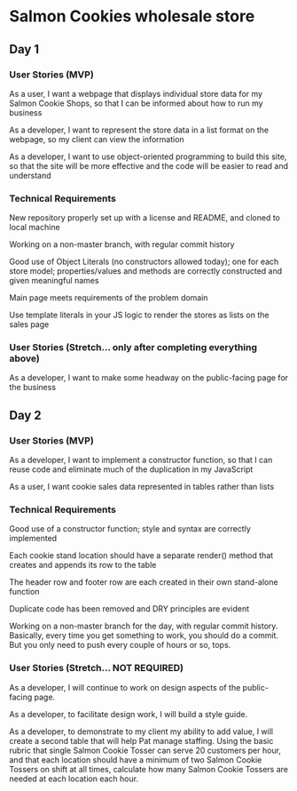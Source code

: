 # Salmon Cookies wholesale store

## Day 1

### User Stories (MVP)

As a user, I want a webpage that displays individual store data for my Salmon Cookie Shops, so that I can be informed about how to run my business

As a developer, I want to represent the store data in a list format on the webpage, so my client can view the information

As a developer, I want to use object-oriented programming to build this site, so that the site will be more effective and the code will be easier to read and understand

### Technical Requirements

New repository properly set up with a license and README, and cloned to local machine

Working on a non-master branch, with regular commit history

Good use of Object Literals (no constructors allowed today); one for each store model; properties/values and methods are correctly constructed and given meaningful names

Main page meets requirements of the problem domain

Use template literals in your JS logic to render the stores as lists on the sales page

### User Stories (Stretch... only after completing everything above)

As a developer, I want to make some headway on the public-facing page for the business

## Day 2

### User Stories (MVP)

As a developer, I want to implement a constructor function, so that I can reuse code and eliminate much of the duplication in my JavaScript

As a user, I want cookie sales data represented in tables rather than lists

### Technical Requirements

Good use of a constructor function; style and syntax are correctly implemented

Each cookie stand location should have a separate render() method that creates and appends its row to the table

The header row and footer row are each created in their own stand-alone function

Duplicate code has been removed and DRY principles are evident

Working on a non-master branch for the day, with regular commit history. Basically, every time you get something to work, you should do a commit. But you only need to push every couple of hours or so, tops.

### User Stories (Stretch... NOT REQUIRED)

As a developer, I will continue to work on design aspects of the public-facing page.

As a developer, to facilitate design work, I will build a style guide.

As a developer, to demonstrate to my client my ability to add value, I will create a second table that will help Pat manage staffing. Using the basic rubric that single Salmon Cookie Tosser can serve 20 customers per hour, and that each location should have a minimum of two Salmon Cookie Tossers on shift at all times, calculate how many Salmon Cookie Tossers are needed at each location each hour.
